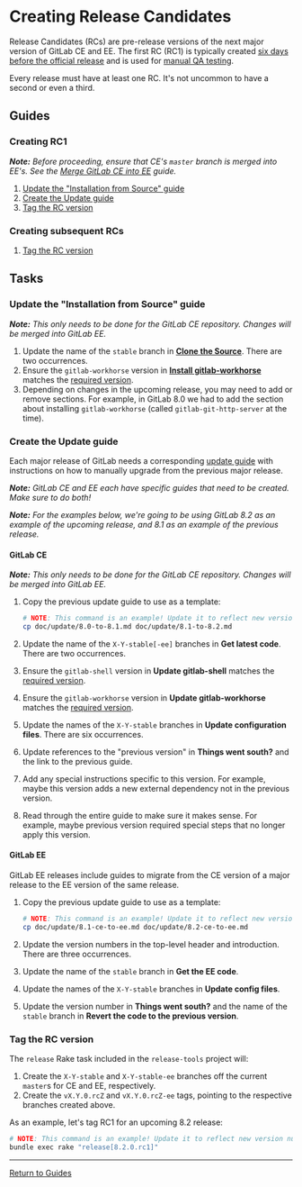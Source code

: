 # Creating Release Candidates

Release Candidates (RCs) are pre-release versions of the next major version of
GitLab CE and EE. The first RC (RC1) is typically created [six days before the
official release] and is used for [manual QA testing].

Every release must have at least one RC. It's not uncommon to have a second or
even a third.

[six days before the official release]: monthly.md
[manual QA testing]: qa_checklist.md

## Guides

### Creating RC1

***Note:*** *Before proceeding, ensure that CE's `master` branch is merged into
EE's. See the [Merge GitLab CE into EE](merge-ce-into-ee.md#merging-ce-master-into-ee-master)
guide.*

1. [Update the "Installation from Source" guide](#update-the-installation-from-source-guide)
1. [Create the Update guide](#create-the-update-guide)
1. [Tag the RC version](#tag-the-rc-version)

### Creating subsequent RCs

1. [Tag the RC version](#tag-the-rc-version)

## Tasks

### Update the "Installation from Source" guide

***Note:*** *This only needs to be done for the GitLab CE repository. Changes
will be merged into GitLab EE.*

1. Update the name of the `stable` branch in [**Clone the Source**](https://gitlab.com/gitlab-org/gitlab-ce/blob/master/doc/install/installation.md#clone-the-source).
   There are two occurrences.
1. Ensure the `gitlab-workhorse` version in [**Install gitlab-workhorse**](https://gitlab.com/gitlab-org/gitlab-ce/blob/master/doc/install/installation.md#install-gitlab-workhorse)
   matches the [required version][GITLAB_WORKHORSE_VERSION].
1. Depending on changes in the upcoming release, you may need to add or remove
   sections. For example, in GitLab 8.0 we had to add the section about
   installing `gitlab-workhorse` (called `gitlab-git-http-server` at the time).

### Create the Update guide

Each major release of GitLab needs a corresponding [update guide](https://gitlab.com/gitlab-org/gitlab-ce/tree/master/doc/update)
with instructions on how to manually upgrade from the previous major release.

***Note:*** *GitLab CE and EE each have specific guides that need to be created.
Make sure to do both!*

***Note:*** *For the examples below, we're going to be using GitLab 8.2 as an
example of the upcoming release, and 8.1 as an example of the previous release.*

#### GitLab CE

***Note:*** *This only needs to be done for the GitLab CE repository. Changes
will be merged into GitLab EE.*

1. Copy the previous update guide to use as a template:

    ```sh
    # NOTE: This command is an example! Update it to reflect new version numbers.
    cp doc/update/8.0-to-8.1.md doc/update/8.1-to-8.2.md
    ```

1. Update the name of the `X-Y-stable[-ee]` branches in **Get latest code**.
   There are two occurrences.
1. Ensure the `gitlab-shell` version in **Update gitlab-shell** matches the
   [required version][GITLAB_SHELL_VERSION].
1. Ensure the `gitlab-workhorse` version in **Update gitlab-workhorse** matches
   the [required version][GITLAB_WORKHORSE_VERSION].
1. Update the names of the `X-Y-stable` branches in **Update configuration
   files**. There are six occurrences.
1. Update references to the "previous version" in **Things went south?** and the
   link to the previous guide.
1. Add any special instructions specific to this version. For example, maybe
   this version adds a new external dependency not in the previous version.
1. Read through the entire guide to make sure it makes sense. For example, maybe
   previous version required special steps that no longer apply this version.

#### GitLab EE

GitLab EE releases include guides to migrate from the CE version of a major
release to the EE version of the same release.

1. Copy the previous update guide to use as a template:

    ```sh
    # NOTE: This command is an example! Update it to reflect new version numbers.
    cp doc/update/8.1-ce-to-ee.md doc/update/8.2-ce-to-ee.md
    ```

1. Update the version numbers in the top-level header and introduction. There
   are three occurrences.
1. Update the name of the `stable` branch in **Get the EE code**.
1. Update the names of the `X-Y-stable` branches in **Update config files**.
1. Update the version number in **Things went south?** and the name of the
   `stable` branch in **Revert the code to the previous version**.

### Tag the RC version

The `release` Rake task included in the `release-tools` project will:

1. Create the `X-Y-stable` and `X-Y-stable-ee` branches off the current
   `master`s for CE and EE, respectively.
1. Create the `vX.Y.0.rcZ` and `vX.Y.0.rcZ-ee` tags, pointing to the respective
   branches created above.

As an example, let's tag RC1 for an upcoming 8.2 release:

```sh
# NOTE: This command is an example! Update it to reflect new version numbers.
bundle exec rake "release[8.2.0.rc1]"
```

[GITLAB_SHELL_VERSION]: https://gitlab.com/gitlab-org/gitlab-ce/blob/master/GITLAB_SHELL_VERSION
[GITLAB_WORKHORSE_VERSION]: https://gitlab.com/gitlab-org/gitlab-ce/blob/master/GITLAB_WORKHORSE_VERSION

---

[Return to Guides](../README.md#guides)
